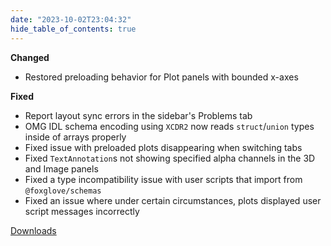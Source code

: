 ```yaml
---
date: "2023-10-02T23:04:32"
hide_table_of_contents: true
---
```

**Changed**
- Restored preloading behavior for Plot panels with bounded x-axes 

**Fixed**
- Report layout sync errors in the sidebar's Problems tab
- OMG IDL schema encoding using `XCDR2` now reads `struct`/`union` types inside of arrays properly
- Fixed issue with preloaded plots disappearing when switching tabs
- Fixed `TextAnnotation`s not showing specified alpha channels in the 3D and Image panels
- Fixed a type incompatibility issue with user scripts that import from `@foxglove/schemas`
- Fixed an issue where under certain circumstances, plots displayed user script messages incorrectly 


<!-- truncate -->
[Downloads](https://github.com/foxglove/studio/releases/tag/v1.72.0)
